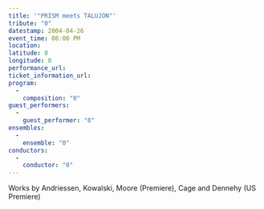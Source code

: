 ```yaml
---
title: '"PRISM meets TALUJON"'
tribute: "0"
datestamp: 2004-04-26
event_time: 08:00 PM
location: 
latitude: 0
longitude: 0
performance_url: 
ticket_information_url: 
program: 
  -
    composition: "0"
guest_performers: 
  -
    guest_performer: "0"
ensembles: 
  -
    ensemble: "0"
conductors: 
  -
    conductor: "0"
---
```

Works by Andriessen, Kowalski, Moore (Premiere), Cage and Dennehy (US Premiere)